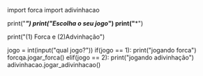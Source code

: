 import forca
import adivinhacao

print("*********************************")
print("*******Escolha o seu jogo********")
print("*********************************")

print("(1) Forca e (2)Advinhação")

jogo = int(input("qual jogo?"))
if(jogo == 1):
    print("jogando forca")
    forcqa.jogar_forca()
elif(jogo == 2):
      print("jogando adivinhação")
      adivinhacao.jogar_adivinhacao()


